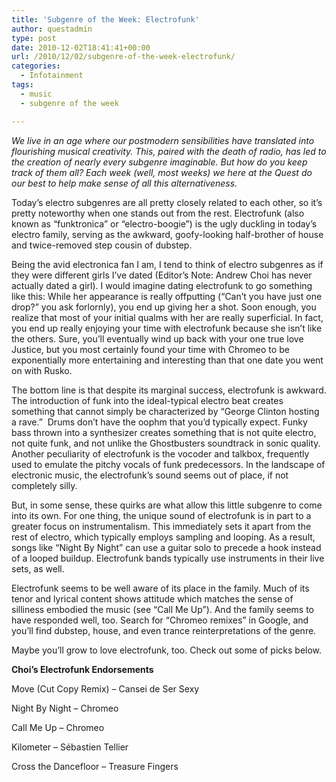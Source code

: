 ```yaml
---
title: 'Subgenre of the Week: Electrofunk'
author: questadmin
type: post
date: 2010-12-02T18:41:41+00:00
url: /2010/12/02/subgenre-of-the-week-electrofunk/
categories:
  - Infotainment
tags:
  - music
  - subgenre of the week

---
```

_We live in an age where our postmodern sensibilities have translated into flourishing musical creativity. This, paired with the death of radio, has led to the creation of nearly every subgenre imaginable. But how do you keep track of them all? Each week (well, most weeks) we here at the Quest do our best to help make sense of all this alternativeness._

Today’s electro subgenres are all pretty closely related to each other, so it’s pretty noteworthy when one stands out from the rest. Electrofunk (also known as “funktronica” or “electro-boogie”) is the ugly duckling in today’s electro family, serving as the awkward, goofy-looking half-brother of house and twice-removed step cousin of dubstep.

Being the avid electronica fan I am, I tend to think of electro subgenres as if they were different girls I’ve dated (Editor’s Note: Andrew Choi has never actually dated a girl). I would imagine dating electrofunk to go something like this: While her appearance is really offputting (“Can’t you have just one drop?” you ask forlornly), you end up giving her a shot. Soon enough, you realize that most of your initial qualms with her are really superficial. In fact, you end up really enjoying your time with electrofunk because she isn’t like the others. Sure, you’ll eventually wind up back with your one true love Justice, but you most certainly found your time with Chromeo to be exponentially more entertaining and interesting than that one date you went on with Rusko.

The bottom line is that despite its marginal success, electrofunk is awkward. The introduction of funk into the ideal-typical electro beat creates something that cannot simply be characterized by “George Clinton hosting a rave.”  Drums don’t have the oophm that you’d typically expect. Funky bass thrown into a synthesizer creates something that is not quite electro, not quite funk, and not unlike the Ghostbusters soundtrack in sonic quality. Another peculiarity of electrofunk is the vocoder and talkbox, frequently used to emulate the pitchy vocals of funk predecessors. In the landscape of electronic music, the electrofunk’s sound seems out of place, if not completely silly.

But, in some sense, these quirks are what allow this little subgenre to come into its own. For one thing, the unique sound of electrofunk is in part to a greater focus on instrumentalism. This immediately sets it apart from the rest of electro, which typically employs sampling and looping. As a result, songs like “Night By Night” can use a guitar solo to precede a hook instead of a looped buildup. Electrofunk bands typically use instruments in their live sets, as well.

Electrofunk seems to be well aware of its place in the family. Much of its tenor and lyrical content shows attitude which matches the sense of silliness embodied the music (see “Call Me Up”). And the family seems to have responded well, too. Search for “Chromeo remixes” in Google, and you’ll find dubstep, house, and even trance reinterpretations of the genre.

Maybe you’ll grow to love electrofunk, too. Check out some of picks below.

**Choi&#8217;s Electrofunk Endorsements**

Move (Cut Copy Remix) &#8211; Cansei de Ser Sexy

Night By Night &#8211; Chromeo

Call Me Up &#8211; Chromeo

Kilometer &#8211; Sébastien Tellier

Cross the Dancefloor &#8211; Treasure Fingers